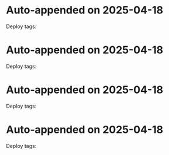 
# Auto‑appended on 2025-04-18
Deploy tags:

# Auto‑appended on 2025-04-18
Deploy tags:

# Auto‑appended on 2025-04-18
Deploy tags:

# Auto‑appended on 2025-04-18
Deploy tags:
